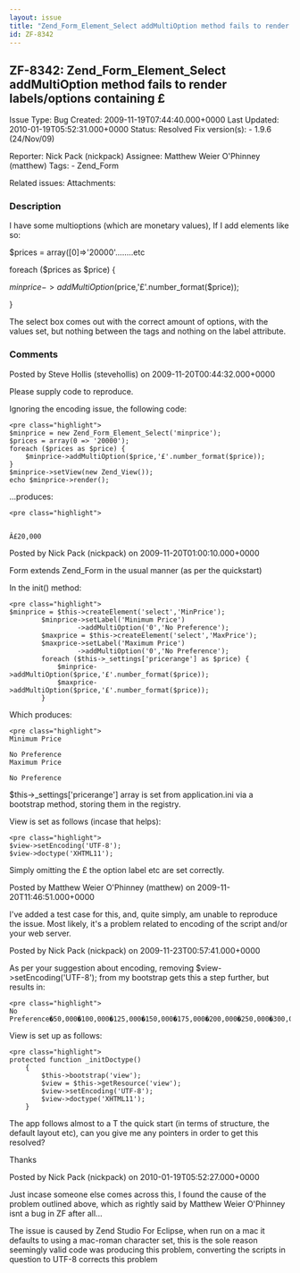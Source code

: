 ```yaml
---
layout: issue
title: "Zend_Form_Element_Select addMultiOption method fails to render labels/options containing £"
id: ZF-8342
---
```


ZF-8342: Zend\_Form\_Element\_Select addMultiOption method fails to render labels/options containing £
------------------------------------------------------------------------------------------------------

 Issue Type: Bug Created: 2009-11-19T07:44:40.000+0000 Last Updated: 2010-01-19T05:52:31.000+0000 Status: Resolved Fix version(s): - 1.9.6 (24/Nov/09)
 
 Reporter:  Nick Pack (nickpack)  Assignee:  Matthew Weier O'Phinney (matthew)  Tags: - Zend\_Form
 
 Related issues: 
 Attachments: 
### Description

I have some multioptions (which are monetary values), If I add elements like so:

$prices = array([0]=>'20000'........etc

foreach ($prices as $price) {

$minprice->addMultiOption($price,'£'.number\_format($price));

}

The select box comes out with the correct amount of options, with the values set, but nothing between the tags and nothing on the label attribute.

 

 

### Comments

Posted by Steve Hollis (stevehollis) on 2009-11-20T00:44:32.000+0000

Please supply code to reproduce.

Ignoring the encoding issue, the following code:

 
    <pre class="highlight">
    $minprice = new Zend_Form_Element_Select('minprice');
    $prices = array(0 => '20000');
    foreach ($prices as $price) {
        $minprice->addMultiOption($price,'£'.number_format($price));
    }
    $minprice->setView(new Zend_View());
    echo $minprice->render();


...produces:

 
    <pre class="highlight">
     
    
    Â£20,000


 

 

Posted by Nick Pack (nickpack) on 2009-11-20T01:00:10.000+0000

Form extends Zend\_Form in the usual manner (as per the quickstart)

In the init() method:

 
    <pre class="highlight">
    $minprice = $this->createElement('select','MinPrice');
            $minprice->setLabel('Minimum Price')
                     ->addMultiOption('0','No Preference');
            $maxprice = $this->createElement('select','MaxPrice');
            $maxprice->setLabel('Maximum Price')
                     ->addMultiOption('0','No Preference');
            foreach ($this->_settings['pricerange'] as $price) {
                $minprice->addMultiOption($price,'£'.number_format($price));
                $maxprice->addMultiOption($price,'£'.number_format($price));
            }


Which produces:

 
    <pre class="highlight">
    Minimum Price
    
    No Preference
    Maximum Price
    
    No Preference


$this->\_settings['pricerange'] array is set from application.ini via a bootstrap method, storing them in the registry.

View is set as follows (incase that helps):

 
    <pre class="highlight">
    $view->setEncoding('UTF-8');
    $view->doctype('XHTML11');  


Simply omitting the £ the option label etc are set correctly.

 

 

Posted by Matthew Weier O'Phinney (matthew) on 2009-11-20T11:46:51.000+0000

I've added a test case for this, and, quite simply, am unable to reproduce the issue. Most likely, it's a problem related to encoding of the script and/or your web server.

 

 

Posted by Nick Pack (nickpack) on 2009-11-23T00:57:41.000+0000

As per your suggestion about encoding, removing $view->setEncoding('UTF-8'); from my bootstrap gets this a step further, but results in:

 
    <pre class="highlight">
    No Preference�50,000�100,000�125,000�150,000�175,000�200,000�250,000�300,000�400,000�500,000�750,000�1,000,000�2,000,000�5,000,000

View is set up as follows:

 
    <pre class="highlight">
    protected function _initDoctype()
        {
            $this->bootstrap('view');
            $view = $this->getResource('view');
            $view->setEncoding('UTF-8');
            $view->doctype('XHTML11');  
        }


The app follows almost to a T the quick start (in terms of structure, the default layout etc), can you give me any pointers in order to get this resolved?

Thanks

 

 

Posted by Nick Pack (nickpack) on 2010-01-19T05:52:27.000+0000

Just incase someone else comes across this, I found the cause of the problem outlined above, which as rightly said by Matthew Weier O'Phinney isnt a bug in ZF after all...

The issue is caused by Zend Studio For Eclipse, when run on a mac it defaults to using a mac-roman character set, this is the sole reason seemingly valid code was producing this problem, converting the scripts in question to UTF-8 corrects this problem

 

 